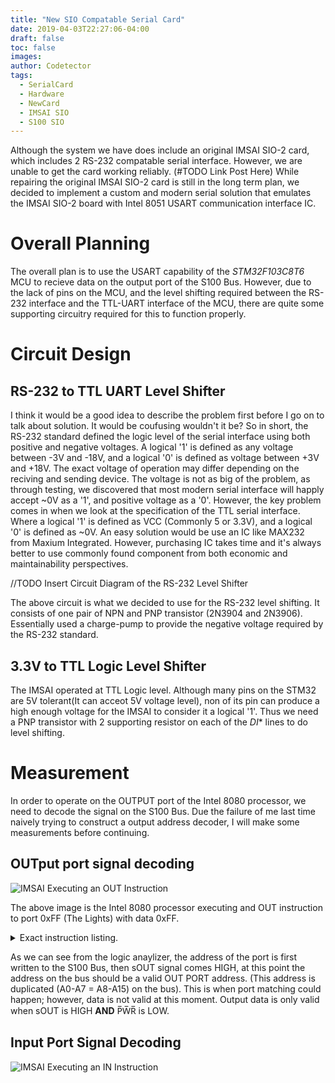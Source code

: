 ```yaml
---
title: "New SIO Compatable Serial Card"
date: 2019-04-03T22:27:06-04:00
draft: false
toc: false
images:
author: Codetector
tags: 
  - SerialCard
  - Hardware
  - NewCard
  - IMSAI SIO
  - S100 SIO
---
```


Although the system we have does include an original IMSAI SIO-2 card, 
which includes 2 RS-232 compatable serial interface. However, we are unable
to get the card working reliably. (#TODO Link Post Here) While repairing the 
original IMSAI SIO-2 card is still in the long term plan, we decided to 
implement a custom and modern serial solution that emulates the IMSAI SIO-2
board with Intel 8051 USART communication interface IC.

# Overall Planning
The overall plan is to use the USART capability of the *STM32F103C8T6* MCU to
recieve data on the output port of the S100 Bus. However, due to the lack of 
pins on the MCU, and the level shifting required between the RS-232 interface 
and the TTL-UART interface of the MCU, there are quite some supporting circuitry
required for this to function properly.

# Circuit Design
## RS-232 to TTL UART Level Shifter
I think it would be a good idea to describe the problem first before I go on
to talk about solution. It would be coufusing wouldn't it be? So in short,
the RS-232 standard defined the logic level of the serial interface using both
positive and negative voltages. A logical '1' is defined as any voltage between
-3V and -18V, and a logical '0' is defined as voltage between +3V and +18V. The
exact voltage of operation may differ depending on the reciving and sending
device. The voltage is not as big of the problem, as through testing, we 
discovered that most modern serial interface will happly accept ~0V as a '1', and
positive voltage as a '0'. However, the key problem comes in when we look at the
specification of the TTL serial interface. Where a logical '1' is defined as VCC
(Commonly 5 or 3.3V), and a logical '0' is defined as ~0V. An easy solution
would be use an IC like MAX232 from Maxium Integrated. However, purchasing IC
takes time and it's always better to use commonly found component from both 
economic and maintainability perspectives.

//TODO Insert Circuit Diagram of the RS-232 Level Shifter

The above circuit is what we decided to use for the RS-232 level shifting. It 
consists of one pair of NPN and PNP transistor (2N3904 and 2N3906). Essentially
used a charge-pump to provide the negative voltage required by the RS-232 standard.


## 3.3V to TTL Logic Level Shifter
The IMSAI operated at TTL Logic level. Although many pins on the STM32 are 5V
tolerant(It can acceot 5V voltage level), non of its pin can produce a high enough 
voltage for the IMSAI to consider it a logical '1'. Thus we need a PNP transistor
with 2 supporting resistor on each of the *DI** lines to do level shifting.

# Measurement
In order to operate on the OUTPUT port of the Intel 8080 processor, we need to 
decode the signal on the S100 Bus. Due the failure of me last time naively trying
to construct a output address decoder, I will make some measurements before 
continuing.

## **OUT**put port signal decoding
![IMSAI Executing an OUT Instruction](/image/post/new_sio_card/Out.png)

The above image is the Intel 8080 processor executing and OUT instruction to port
0xFF (The Lights) with data 0xFF.
<details><summary>Exact instruction listing.</summary>
```asm
CMA ; Complement A, as A is initialized to 0, this makes it 0xFF
OUT 0xFF ;
HLT ; HALT is added to assure clean signal capature. The Wait line is used for trigger
```
</details>

As we can see from the logic anaylizer, the address of the port is first written to 
the S100 Bus, then sOUT signal comes HIGH, at this point the address on the bus should
be a valid OUT PORT address. (This address is duplicated (A0-A7 = A8-A15) on the bus).
This is when port matching could happen; however, data is not valid at this moment. 
Output data is only valid when sOUT is HIGH **AND** P̅W̅R̅ is LOW. 

## Input Port Signal Decoding

![IMSAI Executing an IN Instruction](/image/post/new_sio_card/In.png)


